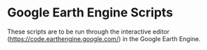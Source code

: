 # Google Earth Engine Scripts
These scripts are to be run through the interactive editor (https://code.earthengine.google.com/) in the Google Earth Engine.
